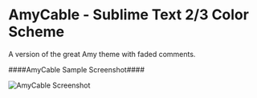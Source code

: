 AmyCable - Sublime Text 2/3 Color Scheme
========================================

A version of the great Amy theme with faded comments.


####AmyCable Sample Screenshot####

![AmyCable Screenshot](https://github.com/jolleyjoe/sublime-amycable-theme/blob/master/amyCable.png?raw=true "AmyCable Screenshot")
